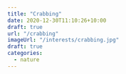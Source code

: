 ```yaml
---
title: "Crabbing"
date: 2020-12-30T11:10:26+10:00
draft: true
url: "/crabbing"
imageUrl: "/interests/crabbing.jpg"
draft: true
categories:
  - nature
---
```

